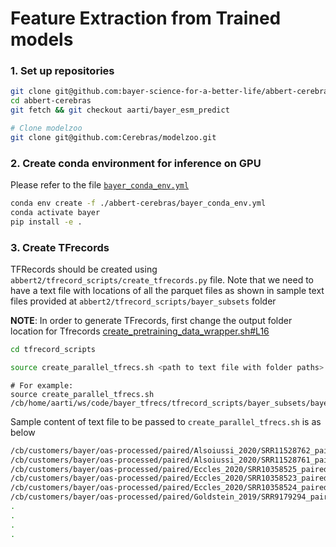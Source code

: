 # Feature Extraction from Trained models

### 1. Set up repositories

```bash
git clone git@github.com:bayer-science-for-a-better-life/abbert-cerebras.git
cd abbert-cerebras
git fetch && git checkout aarti/bayer_esm_predict

# Clone modelzoo
git clone git@github.com:Cerebras/modelzoo.git
```

### 2. Create conda environment for inference on GPU

Please refer to the file [`bayer_conda_env.yml`](../../../bayer_conda_env.yml)

```bash
conda env create -f ./abbert-cerebras/bayer_conda_env.yml
conda activate bayer
pip install -e .
```

### 3. Create TFrecords 
TFRecords should be created using `abbert2/tfrecord_scripts/create_tfrecords.py` file. Note that we need to have a text file with locations of all the parquet files as shown in sample text files provided at `abbert2/tfrecord_scripts/bayer_subsets` folder

**NOTE**: In order to generate TFrecords, first change the output folder location for Tfrecords [create_pretraining_data_wrapper.sh#L16](../../../tfrecord_scripts/create_pretraining_data_wrapper.sh)

```bash
cd tfrecord_scripts

source create_parallel_tfrecs.sh <path to text file with folder paths>
```
```
# For example: 
source create_parallel_tfrecs.sh /cb/home/aarti/ws/code/bayer_tfrecs/tfrecord_scripts/bayer_subsets/bayer_dirs_09.txt

```

Sample content of text file to be passed to `create_parallel_tfrecs.sh` is as below
```bash
/cb/customers/bayer/oas-processed/paired/Alsoiussi_2020/SRR11528762_paired
/cb/customers/bayer/oas-processed/paired/Alsoiussi_2020/SRR11528761_paired
/cb/customers/bayer/oas-processed/paired/Eccles_2020/SRR10358525_paired
/cb/customers/bayer/oas-processed/paired/Eccles_2020/SRR10358523_paired
/cb/customers/bayer/oas-processed/paired/Eccles_2020/SRR10358524_paired
/cb/customers/bayer/oas-processed/paired/Goldstein_2019/SRR9179294_paired
.
.
.
.
```